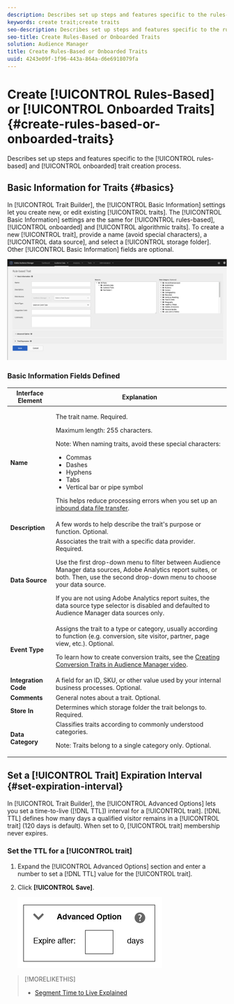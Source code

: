 ```yaml
---
description: Describes set up steps and features specific to the rules-based and onboarded trait creation process.
keywords: create trait;create traits
seo-description: Describes set up steps and features specific to the rules-based and onboarded trait creation process.
seo-title: Create Rules-Based or Onboarded Traits
solution: Audience Manager
title: Create Rules-Based or Onboarded Traits
uuid: 4243e09f-1f96-443a-864a-d6e6918079fa
---
```


# Create [!UICONTROL Rules-Based] or [!UICONTROL Onboarded Traits] {#create-rules-based-or-onboarded-traits}

Describes set up steps and features specific to the [!UICONTROL rules-based] and [!UICONTROL onboarded] trait creation process.

<!-- c_tb_rules_traits.xml -->

## Basic Information for Traits {#basics}

In [!UICONTROL Trait Builder], the [!UICONTROL Basic Information] settings let you create new, or edit existing [!UICONTROL traits]. The [!UICONTROL Basic Information] settings are the same for [!UICONTROL rules-based], [!UICONTROL onboarded] and [!UICONTROL algorithmic traits]. To create a new [!UICONTROL trait], provide a name (avoid special characters), a [!UICONTROL data source], and select a [!UICONTROL storage folder]. Other [!UICONTROL Basic Information] fields are optional.

<!-- c_tb_basics.xml -->

![create-trait](assets/create-trait.png)

### Basic Information Fields Defined

<table id="table_42AEC7A5B22346C5BB996D2D36C56229"> 
 <thead> 
  <tr> 
   <th colname="col1" class="entry"> Interface Element </th> 
   <th colname="col2" class="entry"> Explanation </th> 
  </tr> 
 </thead>
 <tbody> 
  <tr> 
   <td colname="col1"> <b><span class="uicontrol"> Name</span></b> </td> 
   <td colname="col2"> <p>The trait name. Required. </p> <p>Maximum length: 255 characters. </p> <p> <p>Note: When naming traits, avoid these special characters: 
      <ul id="ul_AB38A333F21A4AA9B5656CBA69BA65E3"> 
       <li id="li_0E5033B540BC41E799075845388E85A7">Commas </li> 
       <li id="li_B1A6C3E3FB98473A91E4675EE09460F0">Dashes </li> 
       <li id="li_579302FE34B64FE0AE3C751012839229">Hyphens </li> 
       <li id="li_44890F738CC64E449CC2545D701ECBC7">Tabs </li> 
       <li id="li_C203837501A94342923C99A7DAD1ED61">Vertical bar or pipe symbol </li> 
      </ul> </p> </p> <p>This helps reduce processing errors when you set up an <a href="../../integration/sending-audience-data/batch-data-transfer-explained/inbound-file-contents.md"> inbound data file transfer</a>. </p> </td> 
  </tr> 
  <tr> 
   <td colname="col1"> <b><span class="uicontrol"> Description</span></b> </td> 
   <td colname="col2"> A few words to help describe the trait's purpose or function. Optional. </td> 
  </tr> 
  <tr> 
   <td colname="col1"> <b><span class="uicontrol"> Data Source</span></b> </td> 
   <td colname="col2"> Associates the trait with a specific data provider. Required. <p>Use the first drop-down menu to filter between Audience Manager data sources, Adobe Analytics report suites, or both. Then, use the second drop-down menu to choose your data source.</p><p> If you are not using Adobe Analytics report suites, the data source type selector is disabled and defaulted to Audience Manager data sources only.</p>  </td> 
  </tr>
   <tr> 
   <td colname="col1"> <b><span class="uicontrol"> Event Type</span></b> </td> 
   <td colname="col2"> Assigns the trait to a type or category, usually according to function (e.g. conversion, site visitor, partner, page view, etc.). Optional. <p> To learn how to create conversion traits, see the <a href="https://docs.adobe.com/content/help/en/audience-manager-learn/tutorials/build-and-manage-audiences/traits-and-segments/creating-conversion-traits.html">Creating Conversion Traits in Audience Manager video</a>. </p></td> 
  </tr> 
  <tr> 
   <td colname="col1"> <b><span class="uicontrol"> Integration Code</span></b> </td> 
   <td colname="col2"> A field for an ID, SKU, or other value used by your internal business processes. Optional. </td> 
  </tr> 
  <tr> 
   <td colname="col1"> <b><span class="uicontrol"> Comments</span></b> </td> 
   <td colname="col2"> General notes about a trait. Optional. </td> 
  </tr> 
  <tr> 
   <td colname="col1"> <b><span class="uicontrol"> Store In</span></b> </td> 
   <td colname="col2"> Determines which storage folder the trait belongs to. Required. </td> 
  </tr> 
  <tr> 
   <td colname="col1"> <b><span class="uicontrol"> Data Category</span></b> </td> 
   <td colname="col2"> Classifies traits according to commonly understood categories. <p>Note:  Traits belong to a single category only. Optional. </p> </td> 
  </tr> 
 </tbody> 
</table>

## Set a [!UICONTROL Trait] Expiration Interval {#set-expiration-interval}

In [!UICONTROL Trait Builder], the [!UICONTROL Advanced Options] lets you set a time-to-live ([!DNL TTL]) interval for a [!UICONTROL trait]. [!DNL TTL] defines how many days a qualified visitor remains in a [!UICONTROL trait] (120 days is default). When set to 0, [!UICONTROL trait] membership never expires.

<!-- t_tb_ttl.xml -->

### Set the TTL for a [!UICONTROL trait]

1. Expand the [!UICONTROL Advanced Options] section and enter a number to set a [!DNL TTL] value for the [!UICONTROL trait].
1. Click **[!UICONTROL Save]**.

   ![](assets/TTL.png)

>[!MORELIKETHIS]
>
>* [Segment Time to Live Explained](../../features/traits/segment-ttl-explained.md)
